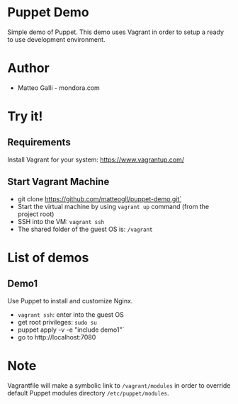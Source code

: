 # Puppet Demo

Simple demo of Puppet. 
This demo uses Vagrant in order to setup a ready to use development environment.

# Author
* Matteo Galli - mondora.com

# Try it!

## Requirements

Install Vagrant for your system: https://www.vagrantup.com/

## Start Vagrant Machine

* git clone https://github.com/matteogll/puppet-demo.git`
* Start the virtual machine by using `vagrant up` command (from the project root)
* SSH into the VM: `vagrant ssh`
* The shared folder of the guest OS is: `/vagrant`

# List of demos
## Demo1
Use Puppet to install and customize Nginx.

* `vagrant ssh`: enter into the guest OS
* get root privileges: `sudo su`
* puppet apply -v -e "include demo1"`
* go to http://localhost:7080

# Note

Vagrantfile will make a symbolic link to `/vagrant/modules` in order to override default Puppet modules directory 
`/etc/puppet/modules`.